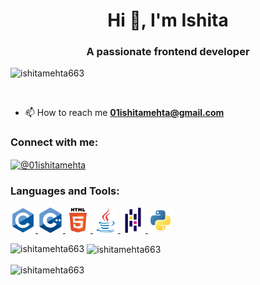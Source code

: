 <h1 align="center">Hi 👋, I'm Ishita </h1>
<h3 align="center">A passionate frontend developer</h3>

<p align="left"> <img src="https://komarev.com/ghpvc/?username=ishitamehta663&label=Profile%20views&color=0e75b6&style=flat" alt="ishitamehta663" /> </p>

<p align="left"> <a href="https://twitter.com/" target="blank"><img src="https://img.shields.io/twitter/follow/?logo=twitter&style=for-the-badge" alt="" /></a> </p>

- 📫 How to reach me **01ishitamehta@gmail.com**

<h3 align="left">Connect with me:</h3>
<p align="left">
<a href="https://www.hackerrank.com/@01ishitamehta" target="blank"><img align="center" src="https://raw.githubusercontent.com/rahuldkjain/github-profile-readme-generator/master/src/images/icons/Social/hackerrank.svg" alt="@01ishitamehta" height="30" width="40" /></a>
</p>

<h3 align="left">Languages and Tools:</h3>
<p align="left"> <a href="https://www.cprogramming.com/" target="_blank" rel="noreferrer"> <img src="https://raw.githubusercontent.com/devicons/devicon/master/icons/c/c-original.svg" alt="c" width="40" height="40"/> </a> <a href="https://www.w3schools.com/cpp/" target="_blank" rel="noreferrer"> <img src="https://raw.githubusercontent.com/devicons/devicon/master/icons/cplusplus/cplusplus-original.svg" alt="cplusplus" width="40" height="40"/> </a> <a href="https://www.w3.org/html/" target="_blank" rel="noreferrer"> <img src="https://raw.githubusercontent.com/devicons/devicon/master/icons/html5/html5-original-wordmark.svg" alt="html5" width="40" height="40"/> </a> <a href="https://www.java.com" target="_blank" rel="noreferrer"> <img src="https://raw.githubusercontent.com/devicons/devicon/master/icons/java/java-original.svg" alt="java" width="40" height="40"/> </a> <a href="https://pandas.pydata.org/" target="_blank" rel="noreferrer"> <img src="https://raw.githubusercontent.com/devicons/devicon/2ae2a900d2f041da66e950e4d48052658d850630/icons/pandas/pandas-original.svg" alt="pandas" width="40" height="40"/> </a> <a href="https://www.python.org" target="_blank" rel="noreferrer"> <img src="https://raw.githubusercontent.com/devicons/devicon/master/icons/python/python-original.svg" alt="python" width="40" height="40"/> </a> </p>

<p><img align="left" src="https://github-readme-stats.vercel.app/api/top-langs?username=ishitamehta663&show_icons=true&locale=en&layout=compact&theme=radical" alt="ishitamehta663" /></p>

<p>&nbsp;<img align="center" src="https://github-readme-stats.vercel.app/api?username=ishitamehta663&show_icons=true&locale=en&theme=radical" alt="ishitamehta663" /></p>

<p><img align="center" src="https://github-readme-streak-stats.herokuapp.com/?user=ishitamehta663&theme=radical" alt="ishitamehta663" /></p>
